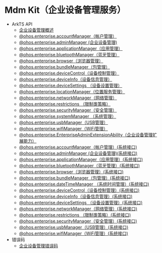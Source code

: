 # Mdm Kit（企业设备管理服务）

- ArkTS API
  - [企业设备管理概述](enterpriseDeviceManagement-overview.md)
  - [@ohos.enterprise.accountManager（帐户管理）](js-apis-enterprise-accountManager.md)
  - [@ohos.enterprise.adminManager (企业设备管理)](js-apis-enterprise-adminManager.md)
  - [@ohos.enterprise.applicationManager（应用管理）](js-apis-enterprise-applicationManager.md)
  - [@ohos.enterprise.bluetoothManager（蓝牙管理）](js-apis-enterprise-bluetoothManager.md)
  - [@ohos.enterprise.browser（浏览器管理）](js-apis-enterprise-browser.md)
  - [@ohos.enterprise.bundleManager（包管理）](js-apis-enterprise-bundleManager.md)
  - [@ohos.enterprise.deviceControl（设备控制管理）](js-apis-enterprise-deviceControl.md)
  - [@ohos.enterprise.deviceInfo（设备信息管理）](js-apis-enterprise-deviceInfo.md)
  - [@ohos.enterprise.deviceSettings （设备设置管理）](js-apis-enterprise-deviceSettings.md)
  - [@ohos.enterprise.locationManager（位置服务管理）](js-apis-enterprise-locationManager.md)
  - [@ohos.enterprise.networkManager（网络管理）](js-apis-enterprise-networkManager.md)
  - [@ohos.enterprise.restrictions （限制类策略）](js-apis-enterprise-restrictions.md)
  - [@ohos.enterprise.securityManager（安全管理）](js-apis-enterprise-securityManager.md)
  - [@ohos.enterprise.systemManager （系统管理）](js-apis-enterprise-systemManager.md)
  - [@ohos.enterprise.usbManager（USB管理）](js-apis-enterprise-usbManager.md)
  - [@ohos.enterprise.wifiManager（WiFi管理）](js-apis-enterprise-wifiManager.md)
  - [@ohos.enterprise.EnterpriseAdminExtensionAbility（企业设备管理扩展能力）](js-apis-EnterpriseAdminExtensionAbility.md)
  <!--Del-->
  - [@ohos.enterprise.accountManager（帐户管理）(系统接口)](js-apis-enterprise-accountManager-sys.md)
  - [@ohos.enterprise.adminManager (企业设备管理)(系统接口)](js-apis-enterprise-adminManager-sys.md)
  - [@ohos.enterprise.applicationManager（应用管理）(系统接口)](js-apis-enterprise-applicationManager-sys.md)
  - [@ohos.enterprise.bluetoothManager（蓝牙管理）(系统接口)](js-apis-enterprise-bluetoothManager-sys.md)
  - [@ohos.enterprise.browser（浏览器管理）(系统接口)](js-apis-enterprise-browser-sys.md)
  - [@ohos.enterprise.bundleManager（包管理）(系统接口)](js-apis-enterprise-bundleManager-sys.md)
  - [@ohos.enterprise.dateTimeManager （系统时间管理）(系统接口)](js-apis-enterprise-dateTimeManager-sys.md)
  - [@ohos.enterprise.deviceControl（设备控制管理）(系统接口)](js-apis-enterprise-deviceControl-sys.md)
  - [@ohos.enterprise.deviceInfo（设备信息管理）(系统接口)](js-apis-enterprise-deviceInfo-sys.md)
  - [@ohos.enterprise.deviceSettings （设备设置管理）(系统接口)](js-apis-enterprise-deviceSettings-sys.md)
  - [@ohos.enterprise.networkManager（网络管理）(系统接口)](js-apis-enterprise-networkManager-sys.md)
  - [@ohos.enterprise.restrictions （限制类策略）(系统接口)](js-apis-enterprise-restrictions-sys.md)
  - [@ohos.enterprise.securityManager（安全管理）(系统接口)](js-apis-enterprise-securityManager-sys.md)
  - [@ohos.enterprise.usbManager（USB管理）(系统接口)](js-apis-enterprise-usbManager-sys.md)
  - [@ohos.enterprise.wifiManager（WiFi管理）(系统接口)](js-apis-enterprise-wifiManager-sys.md)
  <!--DelEnd-->
- 错误码
  - [企业设备管理错误码](errorcode-enterpriseDeviceManager.md)
